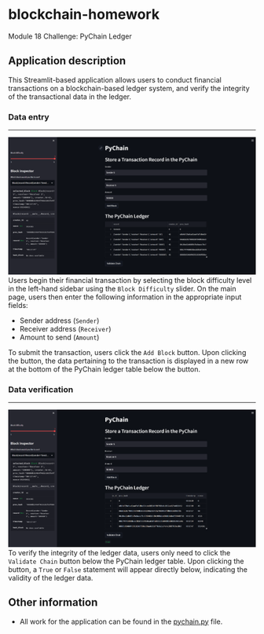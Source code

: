 # blockchain-homework
Module 18 Challenge: PyChain Ledger

## Application description
This Streamlit-based application allows users to conduct financial transactions on a blockchain-based ledger system, and verify the integrity of the transactional data in the ledger.

### Data entry

---

![Data entry](Resources/data_entry.png)  
Users begin their financial transaction by selecting the block difficulty level in the left-hand sidebar using the `Block Difficulty` slider. On the main page, users then enter the following information in the appropriate input fields:
- Sender address (`Sender`)
- Receiver address (`Receiver`)
- Amount to send (`Amount`)

To submit the transaction, users click the `Add Block` button. Upon clicking the button, the data pertaining to the transaction is displayed in a new row at the bottom of the PyChain ledger table below the button.

### Data verification

---

![Data verification](Resources/data_verification.png)  
To verify the integrity of the ledger data, users only need to click the `Validate Chain` button below the PyChain ledger table. Upon clicking the button, a `True` or `False` statement will appear directly below, indicating the validity of the ledger data.

## Other information
- All work for the application can be found in the [pychain.py](https://github.com/julianritchey/blockchain-homework/blob/main/pychain.py) file.